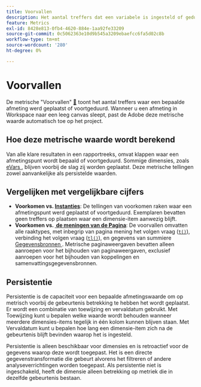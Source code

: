 ```yaml
---
title: Voorvallen
description: Het aantal treffers dat een variabele is ingesteld of geduurd.
feature: Metrics
exl-id: 8428e813-0fb4-4620-884e-1aa92fe33209
source-git-commit: 0c5062363e10d9b545a3209ebaefcc6fa5d02c8b
workflow-type: tm+mt
source-wordcount: '280'
ht-degree: 0%

---
```


# Voorvallen

De metrische &quot;Voorvallen&quot; [&#128279;](overview.md) toont het aantal treffers waar een bepaalde afmeting werd geplaatst of voortgeduurd. Wanneer u een afmeting in Workspace naar een leeg canvas sleept, past de Adobe deze metrische waarde automatisch toe op het project.

## Hoe deze metrische waarde wordt berekend

Van alle klare resultaten in een rapportreeks, omvat klappen waar een afmetingspunt wordt bepaald of voortgeduurd. Sommige dimensies, zoals [&#x200B; eVars &#x200B;](../dimensions/evar.md), blijven voorbij de slag zij worden geplaatst. Deze metrische tellingen zowel aanvankelijke als persistelde waarden.

## Vergelijken met vergelijkbare cijfers

* **Voorkomen vs. [&#x200B; Instanties](instances.md)**: De tellingen van voorkomen raken waar een afmetingspunt werd geplaatst of voortgeduurd. Exemplaren bevatten geen treffers op plaatsen waar een dimensie-item aanwezig blijft.
* **Voorkomen vs. [&#x200B; de meningen van de Pagina](page-views.md)**: De voorvallen omvatten alle raaktypes, met inbegrip van pagina mening het volgen vraag ([`t()`](/help/implement/vars/functions/t-method.md)), verbinding het volgen vraag ([`tl()`](/help/implement/vars/functions/tl-method.md)), en gegevens van summiere [&#x200B; Gegevensbronnen &#x200B;](/help/import/data-sources/overview.md). Metrische paginaweergaven bevatten alleen aanroepen voor het bijhouden van paginaweergaven, exclusief aanroepen voor het bijhouden van koppelingen en samenvattingsgegevensbronnen.

## Persistentie

Persistentie is de capaciteit voor een bepaalde afmetingswaarde om op metrisch voorbij de gebeurtenis betrekking te hebben het wordt geplaatst. Er wordt een combinatie van toewijzing en vervaldatum gebruikt. Met Toewijzing kunt u bepalen welke waarde wordt behouden wanneer meerdere dimensies-items tegelijk in één kolom kunnen blijven staan. Met Vervaldatum kunt u bepalen hoe lang een dimensie-item zich na de gebeurtenis blijft bevinden waarop het is ingesteld.

Persistentie is alleen beschikbaar voor dimensies en is retroactief voor de gegevens waarop deze wordt toegepast. Het is een directe gegevenstransformatie die gebeurt alvorens het filtreren of andere analyseverrichtingen worden toegepast. Als persistentie niet is ingeschakeld, heeft de dimensie alleen betrekking op metriek die in dezelfde gebeurtenis bestaan.